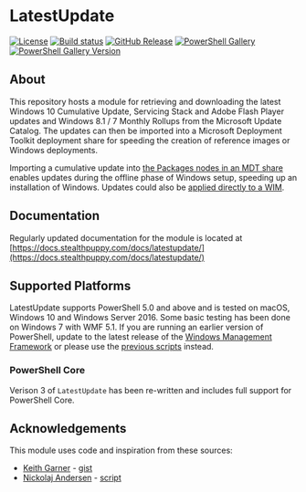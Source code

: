 # LatestUpdate

[![License][license-badge]][license]
[![Build status][appveyor-badge]][appveyor-build]
[![GitHub Release][github-release-badge]][github-release]
[![PowerShell Gallery][psgallery-badge]][psgallery]
[![PowerShell Gallery Version][psgallery-version-badge]][psgallery]

## About

This repository hosts a module for retrieving and downloading the latest Windows 10 Cumulative Update, Servicing Stack and Adobe Flash Player updates and Windows 8.1 / 7 Monthly Rollups from the Microsoft Update Catalog. The updates can then be imported into a Microsoft Deployment Toolkit deployment share for speeding the creation of reference images or Windows deployments.

Importing a cumulative update into [the Packages nodes in an MDT share](https://docs.microsoft.com/en-us/sccm/mdt/use-the-mdt#ConfiguringPackagesintheDeploymentWorkbench) enables updates during the offline phase of Windows setup, speeding up an installation of Windows. Updates could also be [applied directly to a WIM](https://docs.microsoft.com/en-us/windows-hardware/manufacture/desktop/dism-operating-system-package-servicing-command-line-options).

## Documentation

Regularly updated documentation for the module is located at [https://docs.stealthpuppy.com/docs/latestupdate/](https://docs.stealthpuppy.com/docs/latestupdate/)

## Supported Platforms

LatestUpdate supports PowerShell 5.0 and above and is tested on macOS, Windows 10 and Windows Server 2016. Some basic testing has been done on Windows 7 with WMF 5.1. If you are running an earlier version of PowerShell, update to the latest release of the [Windows Management Framework](https://docs.microsoft.com/en-us/powershell/wmf/readme) or please use the [previous scripts](https://github.com/aaronparker/MDT/tree/master/Updates) instead.

### PowerShell Core

Verison 3 of `LatestUpdate` has been re-written and includes full support for PowerShell Core.

## Acknowledgements

This module uses code and inspiration from these sources:

* [Keith Garner](https://twitter.com/keithga1) - [gist](https://gist.github.com/keithga/1ad0abd1f7ba6e2f8aff63d94ab03048)
* [Nickolaj Andersen](https://twitter.com/NickolajA) - [script](https://github.com/SCConfigMgr/ConfigMgr/blob/master/Software%20Updates/Invoke-MSLatestUpdateDownload.ps1)

[appveyor-badge]: https://ci.appveyor.com/api/projects/status/s4g24puifpegq7kf/branch/master?svg=true&logo=PowerShell&style=flat-square
[appveyor-build]: https://ci.appveyor.com/project/aaronparker/latestupdate/
[psgallery-badge]: https://img.shields.io/powershellgallery/dt/latestupdate.svg?logo=PowerShell&style=flat-square
[psgallery]: https://www.powershellgallery.com/packages/latestupdate
[psgallery-version-badge]: https://img.shields.io/powershellgallery/v/LatestUpdate.svg?logo=PowerShell&style=flat-square
[psgallery-version]: https://www.powershellgallery.com/packages/latestupdate
[github-release-badge]: https://img.shields.io/github/release/aaronparker/LatestUpdate.svg?logo=github&style=flat-square
[github-release]: https://github.com/aaronparker/LatestUpdate/releases/latest
[license-badge]: https://img.shields.io/github/license/aaronparker/latestupdate.svg?style=flat-square
[license]: https://github.com/aaronparker/latestupdate/blob/master/LICENSE
